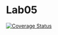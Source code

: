 # Lab05

[![Coverage Status](https://coveralls.io/repos/github/anipuka/lab5/badge.svg?branch=master)](https://coveralls.io/github/anipuka/lab5?branch=master)
